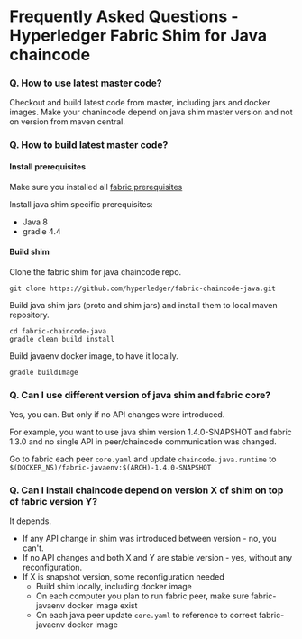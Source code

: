 # Frequently Asked Questions - Hyperledger Fabric Shim for Java chaincode

### Q. How to use latest master code?

Checkout and build latest code from master, including jars and docker images. Make your chanincode depend on
java shim master version and not on version from maven central.

### Q. How to build latest master code?

#### Install prerequisites

Make sure you installed all [fabric prerequisites](https://hyperledger-fabric.readthedocs.io/en/latest/prereqs.html)

Install java shim specific prerequisites:
* Java 8
* gradle 4.4

#### Build shim

Clone the fabric shim for java chaincode repo.

```
git clone https://github.com/hyperledger/fabric-chaincode-java.git
```

Build java shim jars (proto and shim jars) and install them to local maven repository.
```
cd fabric-chaincode-java
gradle clean build install
```

Build javaenv docker image, to have it locally.
```
gradle buildImage
```

### Q. Can I use different version of java shim and fabric core?

Yes, you can. But only if no API changes were introduced.

For example, you want to use java shim version 1.4.0-SNAPSHOT and fabric 1.3.0 and no single API in peer/chaincode communication was changed.

Go to fabric each peer `core.yaml` and update `chaincode.java.runtime` to `$(DOCKER_NS)/fabric-javaenv:$(ARCH)-1.4.0-SNAPSHOT`

### Q. Can I install chaincode depend on version X of shim on top of fabric version Y?

It depends. 

* If any API change in shim was introduced between version - no, you can't.
* If no API changes and both X and Y are stable version - yes, without any reconfiguration.
* If X is snapshot version, some reconfiguration needed
    * Build shim locally, including docker image
    * On each computer you plan to run fabric peer, make sure fabric-javaenv docker image exist
    * On each java peer update `core.yaml` to reference to correct fabric-javaenv docker image